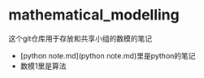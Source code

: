 # mathematical_modelling
这个git仓库用于存放和共享小组的数模的笔记
+ [python note.md](python note.md)里是python的笔记
+ 数模1里是算法
